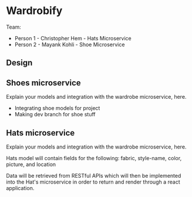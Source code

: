 # Wardrobify

Team:

* Person 1 - Christopher Hem - Hats Microservice
* Person 2 - Mayank Kohli - Shoe Microservice

## Design

## Shoes microservice

Explain your models and integration with the wardrobe
microservice, here.

- Integrating shoe models for project
- Making dev branch for shoe stuff

## Hats microservice

Explain your models and integration with the wardrobe
microservice, here.

Hats model will contain fields for the following: fabric, style-name, color, picture, and location

Data will be retrieved from RESTful APIs which will then be implemented into the Hat's microservice in order to return and render through a react application.  


